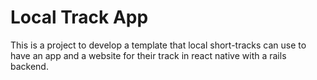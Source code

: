 # Local Track App

This is a project to develop a template that local short-tracks can use to have an app and a website for their track in react native with a rails backend.
